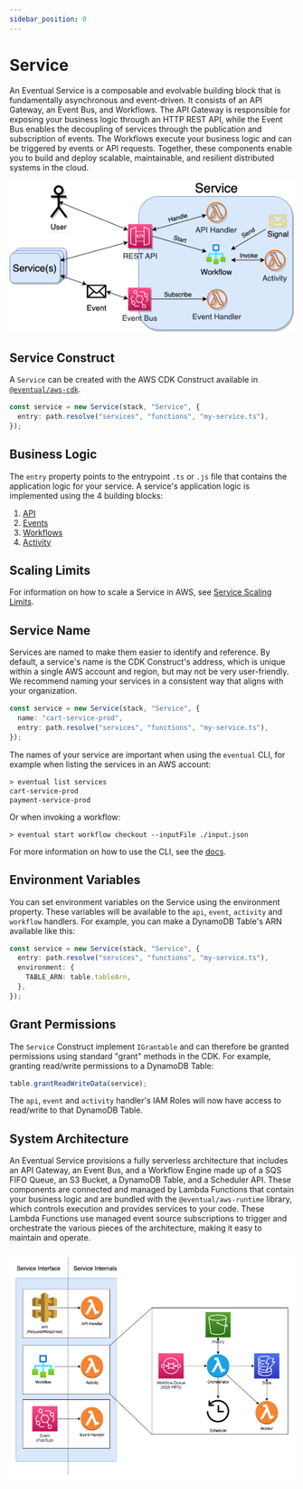 ```yaml
---
sidebar_position: 0
---
```


# Service

An Eventual Service is a composable and evolvable building block that is fundamentally asynchronous and event-driven. It consists of an API Gateway, an Event Bus, and Workflows. The API Gateway is responsible for exposing your business logic through an HTTP REST API, while the Event Bus enables the decoupling of services through the publication and subscription of events. The Workflows execute your business logic and can be triggered by events or API requests. Together, these components enable you to build and deploy scalable, maintainable, and resilient distributed systems in the cloud.

![Service Building Blocks](../service-diagram.png)

## Service Construct

A `Service` can be created with the AWS CDK Construct available in [`@eventual/aws-cdk`](https://www.npmjs.com/package/@eventual/aws-cdk).

```ts
const service = new Service(stack, "Service", {
  entry: path.resolve("services", "functions", "my-service.ts"),
});
```

## Business Logic

The `entry` property points to the entrypoint `.ts` or `.js` file that contains the application logic for your service. A service's application logic is implemented using the 4 building blocks:

1. [API](./api.md)
2. [Events](./event.md)
3. [Workflows](./workflow.md)
4. [Activity](./activity.md)

## Scaling Limits

For information on how to scale a Service in AWS, see [Service Scaling Limits](./service-scaling-limits.md).

## Service Name

Services are named to make them easier to identify and reference. By default, a service's name is the CDK Construct's address, which is unique within a single AWS account and region, but may not be very user-friendly. We recommend naming your services in a consistent way that aligns with your organization.

```ts
const service = new Service(stack, "Service", {
  name: "cart-service-prod",
  entry: path.resolve("services", "functions", "my-service.ts"),
});
```

The names of your service are important when using the `eventual` CLI, for example when listing the services in an AWS account:

```
> eventual list services
cart-service-prod
payment-service-prod
```

Or when invoking a workflow:

```
> eventual start workflow checkout --inputFile ./input.json
```

For more information on how to use the CLI, see the [docs](./cli.md).

## Environment Variables

You can set environment variables on the Service using the environment property. These variables will be available to the `api`, `event`, `activity` and `workflow` handlers. For example, you can make a DynamoDB Table's ARN available like this:

```ts
const service = new Service(stack, "Service", {
  entry: path.resolve("services", "functions", "my-service.ts"),
  environment: {
    TABLE_ARN: table.tableArn,
  },
});
```

## Grant Permissions

The `Service` Construct implement `IGrantable` and can therefore be granted permissions using standard "grant" methods in the CDK. For example, granting read/write permissions to a DynamoDB Table:

```ts
table.grantReadWriteData(service);
```

The `api`, `event` and `activity` handler's IAM Roles will now have access to read/write to that DynamoDB Table.

## System Architecture

An Eventual Service provisions a fully serverless architecture that includes an API Gateway, an Event Bus, and a Workflow Engine made up of a SQS FIFO Queue, an S3 Bucket, a DynamoDB Table, and a Scheduler API. These components are connected and managed by Lambda Functions that contain your business logic and are bundled with the `@eventual/aws-runtime` library, which controls execution and provides services to your code. These Lambda Functions use managed event source subscriptions to trigger and orchestrate the various pieces of the architecture, making it easy to maintain and operate.

![Service Architecture](./service.png)
